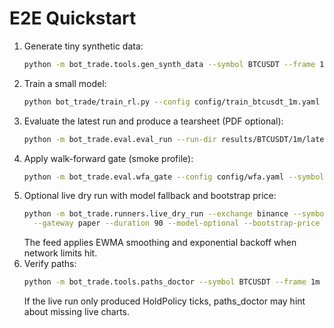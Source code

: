 # E2E Quickstart

1. Generate tiny synthetic data:
   ```bash
   python -m bot_trade.tools.gen_synth_data --symbol BTCUSDT --frame 1m --days 1 --out data_ready
   ```
2. Train a small model:
   ```bash
   python bot_trade/train_rl.py --config config/train_btcusdt_1m.yaml --max-steps 4000 --seed 7 --data-dir data_ready
   ```
3. Evaluate the latest run and produce a tearsheet (PDF optional):
   ```bash
   python -m bot_trade.eval.eval_run --run-dir results/BTCUSDT/1m/latest --tearsheet-html
   ```
4. Apply walk-forward gate (smoke profile):
   ```bash
   python -m bot_trade.eval.wfa_gate --config config/wfa.yaml --symbol BTCUSDT --frame 1m --windows 3 --embargo 0.05 --profile smoke
   ```
5. Optional live dry run with model fallback and bootstrap price:
   ```bash
   python -m bot_trade.runners.live_dry_run --exchange binance --symbol BTCUSDT --frame 1m \
     --gateway paper --duration 90 --model-optional --bootstrap-price 27000
   ```
   The feed applies EWMA smoothing and exponential backoff when network limits hit.
6. Verify paths:
   ```bash
   python -m bot_trade.tools.paths_doctor --symbol BTCUSDT --frame 1m --strict
   ```
   If the live run only produced HoldPolicy ticks, paths_doctor may hint about missing live charts.
